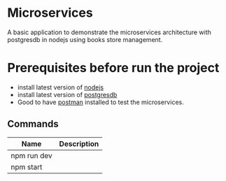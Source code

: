 # Microservices 

A basic application to demonstrate the microservices architecture with postgresdb in nodejs using books store management.

# Prerequisites before run the project 
- install latest version of [nodejs](https://nodejs.org/en/download)
- install latest version of [postgresdb](https://www.postgresql.org/download/)
- Good to have [postman](https://www.postman.com/downloads/) installed to test the microservices.

## Commands

| Name | Description |
--- | --- |
| npm run dev
| npm start



